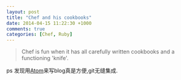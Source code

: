 ```yaml
---
layout: post
title: "Chef and his cookbooks"
date: 2014-04-15 11:22:30 +1000
comments: true
categories: [Chef, Ruby]
---
```


> Chef is fun when it has all carefully written cookbooks and a functioning 'knife'.

ps 发现用[Atom](atom.io)来写blog真是方便,git无缝集成.
